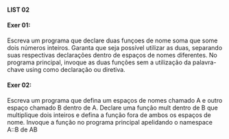 #### LIST 02

#### Exer 01:
Escreva um programa que declare duas funçoes de nome soma que some dois números inteiros.
Garanta que seja possível utilizar as duas, separando suas respectivas declarações dentro de espaços
de nomes diferentes. No programa principal, invoque as duas funções sem a utilização da palavra-chave using como declaração ou diretiva.
<br>
#### Exer 02:
Escreva um programa que defina um espaços de nomes chamado A e outro espaço chamado B dentro
de A. Declare uma função mult dentro de B que multiplique dois inteiros e defina a função fora de
ambos os espaços de nome. Invoque a função no programa principal apelidando o namespace A::B
de AB
